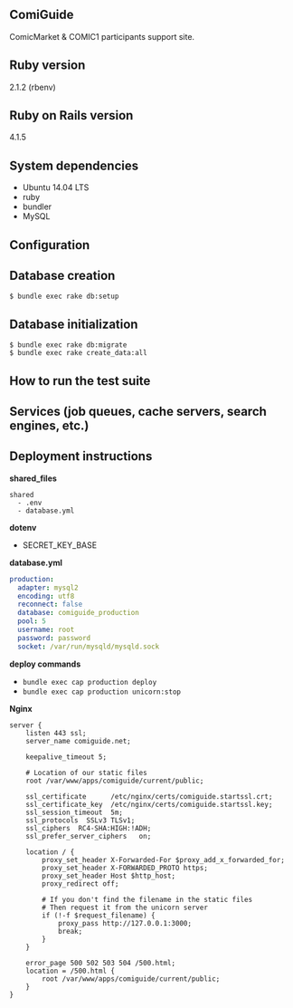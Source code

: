 ComiGuide
-----
ComicMarket & COMIC1 participants support site.

Ruby version
-----
2.1.2 (rbenv)

Ruby on Rails version
-----
4.1.5

System dependencies
-----
* Ubuntu 14.04 LTS
* ruby
* bundler
* MySQL

Configuration
-----

Database creation
-----

```
$ bundle exec rake db:setup
```

Database initialization
-----

```
$ bundle exec rake db:migrate
$ bundle exec rake create_data:all
```

How to run the test suite
-----

Services (job queues, cache servers, search engines, etc.)
-----

Deployment instructions
-----
**shared_files**

```
shared
  - .env
  - database.yml
```

**dotenv**

* SECRET_KEY_BASE

**database.yml**

```yml
production:
  adapter: mysql2
  encoding: utf8
  reconnect: false
  database: comiguide_production
  pool: 5
  username: root
  password: password
  socket: /var/run/mysqld/mysqld.sock
```

**deploy commands**

* `bundle exec cap production deploy`
* `bundle exec cap production unicorn:stop`

**Nginx**

```
server {
    listen 443 ssl;
    server_name comiguide.net;

    keepalive_timeout 5;

    # Location of our static files
    root /var/www/apps/comiguide/current/public;

    ssl_certificate      /etc/nginx/certs/comiguide.startssl.crt;
    ssl_certificate_key  /etc/nginx/certs/comiguide.startssl.key;
    ssl_session_timeout  5m;
    ssl_protocols  SSLv3 TLSv1;
    ssl_ciphers  RC4-SHA:HIGH:!ADH;
    ssl_prefer_server_ciphers   on;

    location / {
        proxy_set_header X-Forwarded-For $proxy_add_x_forwarded_for;
        proxy_set_header X-FORWARDED_PROTO https;
        proxy_set_header Host $http_host;
        proxy_redirect off;

        # If you don't find the filename in the static files
        # Then request it from the unicorn server
        if (!-f $request_filename) {
            proxy_pass http://127.0.0.1:3000;
            break;
        }
    }

    error_page 500 502 503 504 /500.html;
    location = /500.html {
        root /var/www/apps/comiguide/current/public;
    }
}
```
